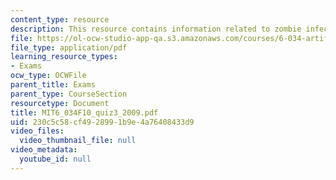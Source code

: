```yaml
---
content_type: resource
description: This resource contains information related to zombie infection.
file: https://ol-ocw-studio-app-qa.s3.amazonaws.com/courses/6-034-artificial-intelligence-fall-2010/230c5c58cf4928991b9e4a76408433d9_MIT6_034F10_quiz3_2009.pdf
file_type: application/pdf
learning_resource_types:
- Exams
ocw_type: OCWFile
parent_title: Exams
parent_type: CourseSection
resourcetype: Document
title: MIT6_034F10_quiz3_2009.pdf
uid: 230c5c58-cf49-2899-1b9e-4a76408433d9
video_files:
  video_thumbnail_file: null
video_metadata:
  youtube_id: null
---
```

